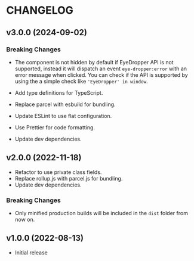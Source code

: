 # CHANGELOG

## v3.0.0 (2024-09-02)

### Breaking Changes

- The component is not hidden by default if EyeDropper API is not supported, instead it will dispatch an event `eye-dropper:error` with an error message when clicked. You can check if the API is supported by using the a simple check like `'EyeDropper' in window`.

- Add type definitions for TypeScript.
- Replace parcel with esbuild for bundling.
- Update ESLint to use flat configuration.
- Use Prettier for code formatting.
- Update dev dependencies.

## v2.0.0 (2022-11-18)

- Refactor to use private class fields.
- Replace rollup.js with parcel.js for bundling.
- Update dev dependencies.

### Breaking Changes

- Only minified production builds will be included in the `dist` folder from now on.

## v1.0.0 (2022-08-13)

- Initial release
